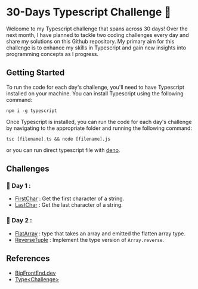
# 30-Days Typescript Challenge :dart:

Welcome to my Typescript challenge that spans across 30 days! Over the next month, I have planned to tackle two coding challenges every day and share my solutions on this Github repository. My primary aim for this challenge is to enhance my skills in Typescript and gain new insights into programming concepts as I progress.

## Getting Started

To run the code for each day's challenge, you'll need to have Typescript installed on your machine. You can install Typescript using the following command:

```
npm i -g typescript
```
Once Typescript is installed, you can run the code for each day's challenge by navigating to the appropriate folder and running the following command:
```
tsc [filename].ts && node [filename].js
```
or you can run direct typescript file with [deno](https://deno.land/manual@v1.32.3/introduction).

## Challenges
### :date: Day 1 :
- [FirstChar](./Day-1/FirstChar.ts) :  Get the first character of a string.
- [LastChar](./Day-1/LastChar.ts) : Get the last character of a string.

### :date: Day 2 :
- [FlatArray](./Day-2/FlatArray.ts) :  type that takes an array and emitted the flatten array type.
- [ReverseTuple](./Day-2/ReverseTuple.ts) : Implement the type version of ```Array.reverse```.

## References
* [BigFrontEnd.dev](https://bigfrontend.dev/)
* [Type\<Challenge>](https://tsch.js.org/)